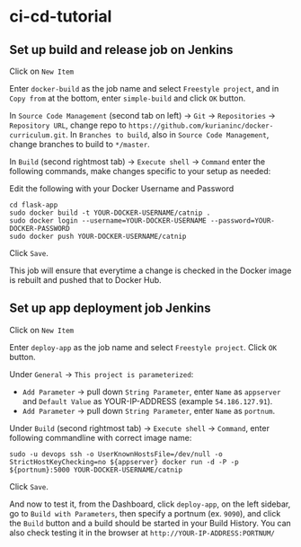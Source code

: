 # ci-cd-tutorial

## Set up build and release job on Jenkins

Click on `New Item`

Enter `docker-build` as the job name and select `Freestyle project`, and in `Copy from` at the bottom, enter `simple-build` and click `OK` button.

In `Source Code Management` (second tab on left) -> `Git` -> `Repositories` -> `Repository URL`, change repo to `https://github.com/kurianinc/docker-curriculum.git`. In `Branches to build`, also in `Source Code Management`, change branches to build to `*/master`.

In `Build` (second rightmost tab) -> `Execute shell` -> `Command` enter the following commands, make changes specific to your setup as needed:

Edit the following with your Docker Username and Password
```
cd flask-app
sudo docker build -t YOUR-DOCKER-USERNAME/catnip .
sudo docker login --username=YOUR-DOCKER-USERNAME --password=YOUR-DOCKER-PASSWORD
sudo docker push YOUR-DOCKER-USERNAME/catnip
```

Click `Save`.

This job will ensure that everytime a change is checked in the Docker image is rebuilt and pushed that to Docker Hub.

## Set up app deployment job Jenkins

Click on `New Item`

Enter `deploy-app` as the job name and select `Freestyle project`. Click `OK` button.

Under `General` -> `This project is parameterized`:
- `Add Parameter` -> pull down `String Parameter`, enter `Name` as `appserver` and `Default Value` as YOUR-IP-ADDRESS (example `54.186.127.91`).
- `Add Parameter` -> pull down `String Parameter`, enter `Name` as `portnum`.

Under `Build` (second rightmost tab) -> `Execute shell` -> `Command`, enter following commandline with correct image name:
```
sudo -u devops ssh -o UserKnownHostsFile=/dev/null -o StrictHostKeyChecking=no ${appserver} docker run -d -P -p ${portnum}:5000 YOUR-DOCKER-USERNAME/catnip
```

Click `Save`.

And now to test it, from the Dashboard, click `deploy-app`, on the left sidebar, go to `Build with Parameters`, then specify a portnum (ex. `9090`), and click the `Build` button and a build should be started in your Build History. You can also check testing it in the browser at `http://YOUR-IP-ADDRESS:PORTNUM/`
